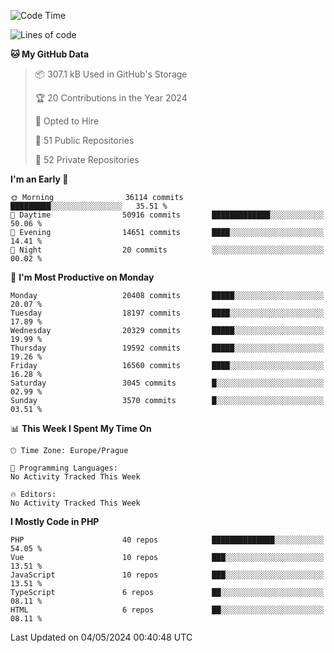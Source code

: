 <!--START_SECTION:waka-->
![Code Time](http://img.shields.io/badge/Code%20Time-1%2C583%20hrs%2058%20mins-blue)

![Lines of code](https://img.shields.io/badge/From%20Hello%20World%20I%27ve%20Written-32.0%20million%20lines%20of%20code-blue)

**🐱 My GitHub Data** 

> 📦 307.1 kB Used in GitHub's Storage 
 > 
> 🏆 20 Contributions in the Year 2024
 > 
> 💼 Opted to Hire
 > 
> 📜 51 Public Repositories 
 > 
> 🔑 52 Private Repositories 
 > 
**I'm an Early 🐤** 

```text
🌞 Morning                36114 commits       █████████░░░░░░░░░░░░░░░░   35.51 % 
🌆 Daytime                50916 commits       █████████████░░░░░░░░░░░░   50.06 % 
🌃 Evening                14651 commits       ████░░░░░░░░░░░░░░░░░░░░░   14.41 % 
🌙 Night                  20 commits          ░░░░░░░░░░░░░░░░░░░░░░░░░   00.02 % 
```
📅 **I'm Most Productive on Monday** 

```text
Monday                   20408 commits       █████░░░░░░░░░░░░░░░░░░░░   20.07 % 
Tuesday                  18197 commits       ████░░░░░░░░░░░░░░░░░░░░░   17.89 % 
Wednesday                20329 commits       █████░░░░░░░░░░░░░░░░░░░░   19.99 % 
Thursday                 19592 commits       █████░░░░░░░░░░░░░░░░░░░░   19.26 % 
Friday                   16560 commits       ████░░░░░░░░░░░░░░░░░░░░░   16.28 % 
Saturday                 3045 commits        █░░░░░░░░░░░░░░░░░░░░░░░░   02.99 % 
Sunday                   3570 commits        █░░░░░░░░░░░░░░░░░░░░░░░░   03.51 % 
```


📊 **This Week I Spent My Time On** 

```text
🕑︎ Time Zone: Europe/Prague

💬 Programming Languages: 
No Activity Tracked This Week

🔥 Editors: 
No Activity Tracked This Week
```

**I Mostly Code in PHP** 

```text
PHP                      40 repos            ██████████████░░░░░░░░░░░   54.05 % 
Vue                      10 repos            ███░░░░░░░░░░░░░░░░░░░░░░   13.51 % 
JavaScript               10 repos            ███░░░░░░░░░░░░░░░░░░░░░░   13.51 % 
TypeScript               6 repos             ██░░░░░░░░░░░░░░░░░░░░░░░   08.11 % 
HTML                     6 repos             ██░░░░░░░░░░░░░░░░░░░░░░░   08.11 % 
```




 Last Updated on 04/05/2024 00:40:48 UTC
<!--END_SECTION:waka-->
<!--
**AlexKratky/AlexKratky** is a ✨ _special_ ✨ repository because its `README.md` (this file) appears on your GitHub profile.

Here are some ideas to get you started:

- 🔭 I’m currently working on ...
- 🌱 I’m currently learning ...
- 👯 I’m looking to collaborate on ...
- 🤔 I’m looking for help with ...
- 💬 Ask me about ...
- 📫 How to reach me: ...
- 😄 Pronouns: ...
- ⚡ Fun fact: ...
-->
